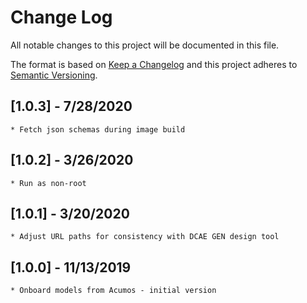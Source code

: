 # Change Log
All notable changes to this project will be documented in this file.

The format is based on [Keep a Changelog](http://keepachangelog.com/)
and this project adheres to [Semantic Versioning](http://semver.org/).

## [1.0.3] - 7/28/2020
    * Fetch json schemas during image build
## [1.0.2] - 3/26/2020
    * Run as non-root
## [1.0.1] - 3/20/2020
    * Adjust URL paths for consistency with DCAE GEN design tool
## [1.0.0] - 11/13/2019
    * Onboard models from Acumos - initial version
